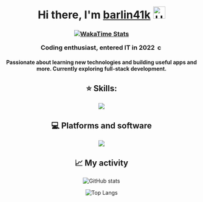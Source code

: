 <h1 align="center">
  Hi there, I'm <a href="https://github.com/barlin41k" target="_blank">barlin41k</a>
  <img src="https://github.com/blackcater/blackcater/raw/main/images/Hi.gif" height="32" alt="Hi" />
</h1>

<h3 align="center">
  <p align="center">
    <a href="https://wakatime.com/@barlin41k">
      <img 
        src="https://wakatime.com/badge/user/d016de57-43d1-49f2-bfe6-edfc4e20ba34.svg"
        alt="WakaTime Stats"
      /img>
    </a>
  </p>
  Coding enthusiast, entered IT in 2022
  <img src="https://gifdb.com/images/high/coding-animated-laptop-flow-stream-ja04010rm5o68zfk.gif" height="16" alt="coding gif" />
</h3>

<h4 align="center">
Passionate about learning new technologies and building useful apps and more. Currently exploring full-stack development.
</h4>

<h2 align="center">⭐ Skills:</h2>

<p align="center">
    <a href="https://skill-icons-builder.vercel.app/">
      <img src="https://skillicons.dev/icons?i=py,nodejs,typescript,flask,react,java,kotlin,cpp&perline=10" />
    </a>
</p>

<h2 align="center">💻 Platforms and software</h2>
<p align="center">
  <a href="https://skill-icons-builder.vercel.app/">
    <img src="https://skillicons.dev/icons?i=windows,linux,androidstudio,idea,vscode,visualstudio,github,bash,powershell&perline=10" />
  </a>
</p>
<h2 align="center">📈 My activity</h3>
<p align="center">
  <img src="https://github-readme-stats.vercel.app/api?username=barlin41k&show_icons=true&theme=dark" alt="GitHub stats"/>
</p>
<p align="center">
  <img src="https://github-readme-stats.vercel.app/api/top-langs/?username=barlin41k&layout=compact&theme=dark&cache_seconds=3600" alt="Top Langs"/>
</p>
